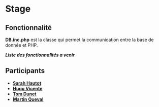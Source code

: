 # Stage

## Fonctionnalité
**DB.inc.php** est la classe qui permet la communication entre la base de donnée et PHP.

***Liste des fonctionnalités a venir***

## Participants
- [**Sarah Hautot** ](https://github.com/SarahHAUTOT)
- [**Hugo Vicente** ](https://github.com/VicenteHugo)
- [**Tom Dunet**    ](https://github.com/Oridoshi)
- [**Martin Queval**]()

